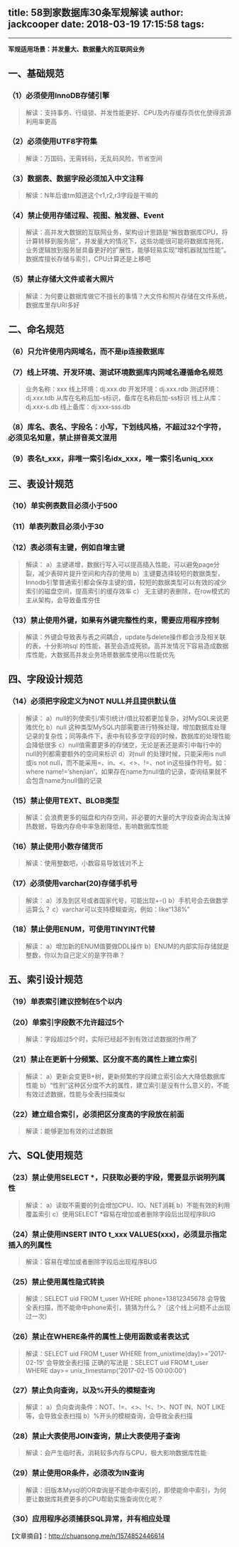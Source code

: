 title: 58到家数据库30条军规解读
author: jackcooper
date: 2018-03-19 17:15:58
tags:
---

---
**军规适用场景：并发量大、数据量大的互联网业务**

## 一、基础规范
### （1）必须使用InnoDB存储引擎
> 解读：支持事务、行级锁、并发性能更好、CPU及内存缓存页优化使得资源利用率更高
 
### （2）必须使用UTF8字符集
> 解读：万国码，无需转码，无乱码风险，节省空间
 
### （3）数据表、数据字段必须加入中文注释
> 解读：N年后谁tm知道这个r1,r2,r3字段是干嘛的
 
### （4）禁止使用存储过程、视图、触发器、Event
> 解读：高并发大数据的互联网业务，架构设计思路是“解放数据库CPU，将计算转移到服务层”，并发量大的情况下，这些功能很可能将数据库拖死，业务逻辑放到服务层具备更好的扩展性，能够轻易实现“增机器就加性能”。数据库擅长存储与索引，CPU计算还是上移吧
 
### （5）禁止存储大文件或者大照片
> 解读：为何要让数据库做它不擅长的事情？大文件和照片存储在文件系统，数据库里存URI多好
 
## 二、命名规范
### （6）只允许使用内网域名，而不是ip连接数据库
 
### （7）线上环境、开发环境、测试环境数据库内网域名遵循命名规范
> 业务名称：xxx
线上环境：dj.xxx.db
开发环境：dj.xxx.rdb
测试环境：dj.xxx.tdb
从库在名称后加-s标识，备库在名称后加-ss标识
线上从库：dj.xxx-s.db
线上备库：dj.xxx-sss.db
 
### （8）库名、表名、字段名：小写，下划线风格，不超过32个字符，必须见名知意，禁止拼音英文混用
 
### （9）表名t_xxx，非唯一索引名idx_xxx，唯一索引名uniq_xxx
 
## 三、表设计规范
### （10）单实例表数目必须小于500
 
### （11）单表列数目必须小于30
 
### （12）表必须有主键，例如自增主键
> 解读：
a）主键递增，数据行写入可以提高插入性能，可以避免page分裂，减少表碎片提升空间和内存的使用
b）主键要选择较短的数据类型， Innodb引擎普通索引都会保存主键的值，较短的数据类型可以有效的减少索引的磁盘空间，提高索引的缓存效率
c） 无主键的表删除，在row模式的主从架构，会导致备库夯住
 
### （13）禁止使用外键，如果有外键完整性约束，需要应用程序控制
> 解读：外键会导致表与表之间耦合，update与delete操作都会涉及相关联的表，十分影响sql 的性能，甚至会造成死锁。高并发情况下容易造成数据库性能，大数据高并发业务场景数据库使用以性能优先
 
## 四、字段设计规范
### （14）必须把字段定义为NOT NULL并且提供默认值
> 解读：
a）null的列使索引/索引统计/值比较都更加复杂，对MySQL来说更难优化
b）null 这种类型MySQL内部需要进行特殊处理，增加数据库处理记录的复杂性；同等条件下，表中有较多空字段的时候，数据库的处理性能会降低很多
c）null值需要更多的存储空，无论是表还是索引中每行中的null的列都需要额外的空间来标识
d）对null 的处理时候，只能采用is null或is not null，而不能采用=、in、<、<>、!=、not in这些操作符号。如：where name!=’shenjian’，如果存在name为null值的记录，查询结果就不会包含name为null值的记录
 
### （15）禁止使用TEXT、BLOB类型
> 解读：会浪费更多的磁盘和内存空间，非必要的大量的大字段查询会淘汰掉热数据，导致内存命中率急剧降低，影响数据库性能
 
### （16）禁止使用小数存储货币
> 解读：使用整数吧，小数容易导致钱对不上
 
### （17）必须使用varchar(20)存储手机号
> 解读：
a）涉及到区号或者国家代号，可能出现+-()
b）手机号会去做数学运算么？
c）varchar可以支持模糊查询，例如：like“138%”
 
### （18）禁止使用ENUM，可使用TINYINT代替
> 解读：
a）增加新的ENUM值要做DDL操作
b）ENUM的内部实际存储就是整数，你以为自己定义的是字符串？
 
## 五、索引设计规范
### （19）单表索引建议控制在5个以内
 
### （20）单索引字段数不允许超过5个
> 解读：字段超过5个时，实际已经起不到有效过滤数据的作用了
 
### （21）禁止在更新十分频繁、区分度不高的属性上建立索引
> 解读：
a）更新会变更B+树，更新频繁的字段建立索引会大大降低数据库性能
b）“性别”这种区分度不大的属性，建立索引是没有什么意义的，不能有效过滤数据，性能与全表扫描类似
 
### （22）建立组合索引，必须把区分度高的字段放在前面
> 解读：能够更加有效的过滤数据
 
## 六、SQL使用规范
### （23）禁止使用SELECT *，只获取必要的字段，需要显示说明列属性
> 解读：
a）读取不需要的列会增加CPU、IO、NET消耗
b）不能有效的利用覆盖索引
c）使用SELECT *容易在增加或者删除字段后出现程序BUG
 
### （24）禁止使用INSERT INTO t_xxx VALUES(xxx)，必须显示指定插入的列属性
> 解读：容易在增加或者删除字段后出现程序BUG
 
### （25）禁止使用属性隐式转换
> 解读：SELECT uid FROM t_user WHERE phone=13812345678 会导致全表扫描，而不能命中phone索引，猜猜为什么？（这个线上问题不止出现过一次）
 
### （26）禁止在WHERE条件的属性上使用函数或者表达式
> 解读：SELECT uid FROM t_user WHERE from_unixtime(day)>='2017-02-15' 会导致全表扫描
正确的写法是：SELECT uid FROM t_user WHERE day>= unix_timestamp('2017-02-15 00:00:00')
 
### （27）禁止负向查询，以及%开头的模糊查询
> 解读：
a）负向查询条件：NOT、!=、<>、!<、!>、NOT IN、NOT LIKE等，会导致全表扫描
b）%开头的模糊查询，会导致全表扫描
 
### （28）禁止大表使用JOIN查询，禁止大表使用子查询
> 解读：会产生临时表，消耗较多内存与CPU，极大影响数据库性能
 
### （29）禁止使用OR条件，必须改为IN查询
> 解读：旧版本Mysql的OR查询是不能命中索引的，即使能命中索引，为何要让数据库耗费更多的CPU帮助实施查询优化呢？
 
### （30）应用程序必须捕获SQL异常，并有相应处理

【文章摘自】：http://chuansong.me/n/1574852446614